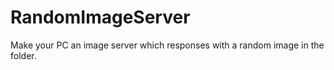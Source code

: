 # RandomImageServer
Make your PC an image server which responses with a random image in the folder.
